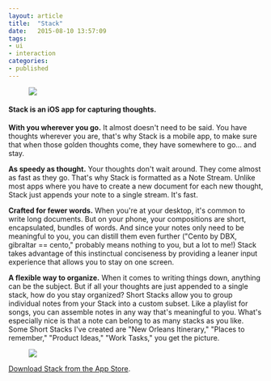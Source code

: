 ```yaml
---
layout: article
title:  "Stack"
date:   2015-08-10 13:57:09
tags:
- ui
- interaction
categories:
- published
---
```


<figure>
<img src="{{edchao.github.io}}/assets/img_stack.jpg" />
</figure>


<!--more-->



#### <strong>Stack</strong> is an iOS app for capturing thoughts.


__With you wherever you go.__
It almost doesn't need to be said. You have thoughts wherever you are, that's why Stack is a mobile app, to make sure that when those golden thoughts come, they have somewhere to go... and stay.

__As speedy as thought.__
Your thoughts don't wait around.  They come almost as fast as they go.  That's why Stack is formatted as a Note Stream.  Unlike most apps where you have to create a new document for each new thought, Stack just appends your note to a single stream. It's fast.

__Crafted for fewer words.__
When you're at your desktop, it's common to write long documents.  But on your phone, your compositions are short, encapsulated, bundles of words.  And since your notes only need to be meaningful to you, you can distill them even further ("Cento by DBX, gibraltar == cento," probably means nothing to you, but a lot to me!) Stack takes advantage of this instinctual conciseness by providing a leaner input experience that allows you to stay on one screen.

__A flexible way to organize.__
When it comes to writing things down, anything can be the subject.  But if all your thoughts are just appended to a single stack, how do you stay organized?  Short Stacks allow you to group individual notes from your Stack into a custom subset. Like a playlist for songs, you can assemble notes in any way that's meaningful to you. What's especially nice is that a note can belong to as many stacks as you like. Some Short Stacks I've created are "New Orleans Itinerary," "Places to remember," "Product Ideas," "Work Tasks," you get the picture.


<figure>
<img src="{{edchao.github.io}}/assets/img_shortstacks.png" />
</figure>

<a href="https://itunes.apple.com/us/app/stack-note-stream/id1018692435?mt=8">Download Stack from the App Store</a>.
